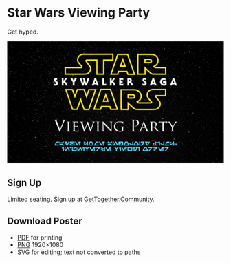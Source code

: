 # Star Wars Viewing Party

Get hyped.

![Star Wars Spoiler Room sign](/downloads/starwars-viewing.png)

## Sign Up

Limited seating. Sign up at [GetTogether.Community](https://gettogether.community/events/2416/star-wars-viewing-party/).

## Download Poster

- [PDF](/downloads/starwars-viewing.pdf) for printing
- [PNG](/downloads/starwars-viewing.png) 1920×1080
- [SVG](/downloads/starwars-viewing.svg) for editing; text not converted to paths

